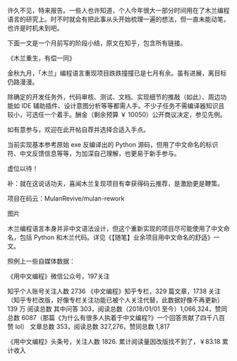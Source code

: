 许久不见，特来报告。一些人也许知道，个人今年很大一部分时间用在了木兰编程语言的研究上。时不时就会有把此事从头开始梳理一遍的想法，但一直未能动笔，也许是时机未到吧。

下面一文是一个月前写的阶段小结，原文在知乎，包含所有链接。



《木兰重生，有偿一同》

金秋九月，「木兰」编程语言重现项目跌跌撞撞已是七月有余。虽有进展，离目标仍路漫漫。

除确定的开发任务外，代码审核、测试、文档、实现细节的推敲（如此）、周边功能如 IDE 辅助插件、设计意图分析等等都需人手。不少子任务不需编译器知识且较小，可选任一个着手。酬金（剩余预算 ￥ 10050）公开商议决定，参见先例。

如有意参与，欢迎在此开帖自荐并选择合适入手点。

当前实现基本参考原始 exe 反编译出的 Python 源码，但用了中文命名的标识符、中文反馈信息等等，为加深自己理解，也更易于新手参与。

虚位以待！

补：就在这说话功夫，喜闻木兰复现项目有幸获得码云推荐，是激励更是鞭策。

项目在码云：MulanRevive/mulan-rework

图片



木兰编程语言本身并非中文语法设计，但这个重新实现的项目尽可能使用了中文命名，包括 Python 和木兰代码。详见《【随笔】业余项目用中文命名的舒适》一文。





照例上一些自媒体数据：



《用中文编程》微信公众号，197关注

知乎个人账号关注人数 2736
《中文编程》知乎专栏，329 篇文章，1738 关注（知乎专栏改版，好像专栏关注功能已被个人关注代替，此数据好像不再更新）
139 万 阅读总数
其中问答 303，阅读总数（2018/01/01 至今）1,066,324，赞同总数 6087（那篇《为什么有很多人执着于中文编程?》一个回答贡献了四千八百赞 lol）
文章总数 353，阅读总数 327,276，赞同总数 1,817

《用中文编程》头条号，关注人数 1826.
累计阅读量因改版找不到了，￥83.18 累计收入